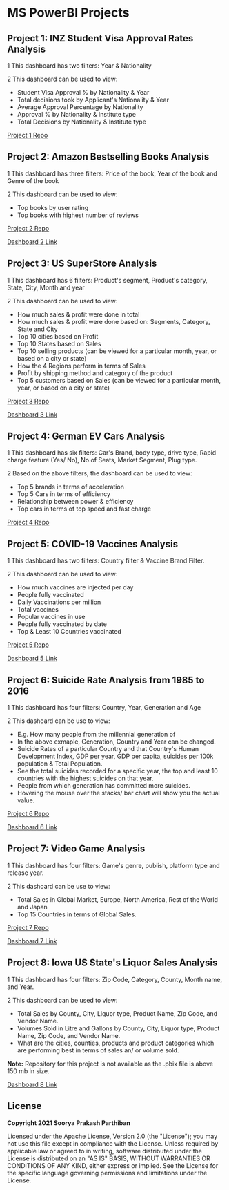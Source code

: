 # MS PowerBI Projects

## Project 1: INZ Student Visa Approval Rates Analysis

1 This dashboard has two filters: Year & Nationality

2 This dashboard can be used to view:
  - Student Visa Approval % by Nationality & Year
  - Total decisions took by Applicant's Nationality & Year
  - Average Approval Percentage by Nationality
  - Approval % by Nationality & Institute type
  - Total Decisions by Nationality & Institute type

[Project 1 Repo](https://github.com/drdataSpp/Spp_PowerBI_Student_Visa_Analysis)

## Project 2: Amazon Bestselling Books Analysis

1 This dashboard has three filters: Price of the book, Year of the book and Genre of the book

2 This dashboard can be used to view:
  - Top books by user rating
  - Top books with highest number of reviews

[Project 2 Repo](https://github.com/drdataSpp/Spp_PowerBI_Amazon_Bestselling_Books_Analysis)

[Dashboard 2 Link](https://www.linkedin.com/feed/update/urn:li:activity:6767613077753085952/)

## Project 3: US SuperStore Analysis

1 This dashboard has 6 filters: Product's segment, Product's category, State, City, Month and year

2 This dashboard can be used to view:
  - How much sales & profit were done in total
  - How much sales & profit were done based on: Segments, Category, State and City
  - Top 10 cities based on Profit
  - Top 10 States based on Sales
  - Top 10 selling products (can be viewed for a particular month, year, or based on a city or state)
  - How the 4 Regions perform in terms of Sales	
  - Profit by shipping method and category of the product
  - Top 5 customers based on Sales (can be viewed for a particular month, year, or based on a city or state)

[Project 3 Repo](https://github.com/drdataSpp/Spp_PowerBI_US-SuperStore_Analysis)

[Dashboard 3 Link](https://www.linkedin.com/feed/update/urn:li:activity:6768897449483497472/)

## Project 4: German EV Cars Analysis

1 This dashboard has six filters: Car's Brand, body type, drive type, Rapid charge feature (Yes/ No), No.of Seats, Market Segment, Plug type.

2 Based on the above filters, the dashboard can be used to view:
- Top 5 brands in terms of acceleration
- Top 5 Cars in terms of efficiency
- Relationship between power & efficiency
- Top cars in terms of top speed and fast charge
	
[Project 4 Repo](https://github.com/drdataSpp/Spp_PowerBI_EV_Cars_Analysis)

## Project 5: COVID-19 Vaccines Analysis

1 This dashboard has two filters: Country filter & Vaccine Brand Filter.

2 This dashboard can be used to view:
- How much vaccines are injected per day
- People fully vaccinated
- Daily Vaccinations per million
- Total vaccines
- Popular vaccines in use
- People fully vaccinated by date
- Top & Least 10 Countries vaccinated

[Project 5 Repo](https://github.com/drdataSpp/Spp_PowerBI_Covid_Vaccines_Analysis)

[Dashboard 5 Link](https://www.linkedin.com/feed/update/urn:li:activity:6782225542151331840/)

## Project 6: Suicide Rate Analysis from 1985 to 2016

1 This dashboard has four filters: Country, Year, Generation and Age

2 This dashoard can be use to view:
- E.g. How many people from the millennial generation of 	
- In the above exmaple, Generation, Country and Year can be changed.
- Suicide Rates of a particular Country and that Country's Human Development Index, GDP per year, GDP per capita, suicides per 100k population & Total Population.
- See the total suicides recorded for a specific year, the top and least 10 countries with the highest suicides on that year.
- People from which generation has committed more suicides.
- Hovering the mouse over the stacks/ bar chart will show you the actual value.

[Project 6 Repo](https://github.com/drdataSpp/Spp_PowerBI_Suicide_Rates_Analysis)

[Dashboard 6 Link](https://www.linkedin.com/feed/update/urn:li:activity:6787576539505655808/)

## Project 7: Video Game Analysis 

1 This dashboard has four filters: Game's genre, publish, platform type and release year.

2 This dashoard can be use to view:
- Total Sales in Global Market, Europe, North America, Rest of the World and Japan
- Top 15 Countries in terms of Global Sales.
 
[Project 7 Repo](https://github.com/drdataSpp/Spp_PowerBI_Video_Games_Analysis)

[Dashboard 7 Link](https://www.linkedin.com/feed/update/urn:li:activity:6791638515928199168/)

## Project 8: Iowa US State's Liquor Sales Analysis 

1 This dashboard has four filters: Zip Code, Category, County, Month name, and Year.

2 This dashboard can be used to view: 

- Total Sales by County, City, Liquor type, Product Name, Zip Code, and Vendor Name.
- Volumes Sold in Litre and Gallons by County, City, Liquor type, Product Name, Zip Code, and Vendor Name.
- What are the cities, counties, products and product categories which are performing best in terms of sales an/ or volume sold.

**Note:** Repository for this project is not available as the .pbix file is above 150 mb in size. 

[Dashboard 8 Link](https://www.linkedin.com/feed/update/urn:li:activity:6798765418623451136/)

## License
**Copyright 2021 Soorya Prakash Parthiban**

Licensed under the Apache License, Version 2.0 (the "License"); you may not use this file except in compliance with the License. Unless required by applicable law or agreed to in writing, software distributed under the License is distributed on an "AS IS" BASIS, WITHOUT WARRANTIES OR CONDITIONS OF ANY KIND, either express or implied. See the License for the specific language governing permissions and limitations under the License.
